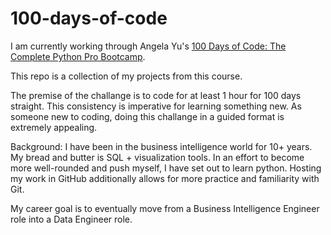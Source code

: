 # 100-days-of-code

I am currently working through Angela Yu's [100 Days of Code: The Complete Python Pro Bootcamp](https://www.udemy.com/course/100-days-of-code/). 

This repo is a collection of my projects from this course. 

The premise of the challange is to code for at least 1 hour for 100 days straight. This consistency is imperative for learning something new. As someone new to coding, doing this challange in a guided format is extremely appealing. 

Background: 
I have been in the business intelligence world for 10+ years. My bread and butter is SQL + visualization tools. In an effort to become more well-rounded and push myself, I have set out to learn python. Hosting my work in GitHub additionally allows for more practice and familiarity with Git. 

My career goal is to eventually move from a Business Intelligence Engineer role into a Data Engineer role. 
